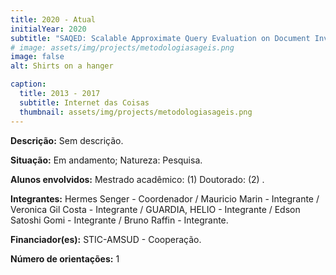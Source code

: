 ```yaml
---
title: 2020 - Atual
initialYear: 2020
subtitle: "SAQED: Scalable Approximate Query Evaluation on Document Inverted Files for GPU based Big-Data Applications (CAPES Processo 88881.368748/2019-01)"
# image: assets/img/projects/metodologiasageis.png
image: false
alt: Shirts on a hanger

caption:
  title: 2013 - 2017
  subtitle: Internet das Coisas
  thumbnail: assets/img/projects/metodologiasageis.png
---
```

<p class="text-justify my-2">
<strong>Descrição:</strong> Sem descrição.
</p>
<p class = "text-justify my-2">
<strong>Situação:</strong> Em andamento; Natureza: Pesquisa.
</p>
<p class = "text-justify my-2">
<strong>Alunos envolvidos:</strong> Mestrado acadêmico: (1) Doutorado: (2) . 
</p>
<p class = "text-justify my-2">
<strong>Integrantes:</strong> Hermes Senger - Coordenador / Mauricio Marin - Integrante / Veronica Gil Costa - Integrante / GUARDIA, HELIO - Integrante / Edson Satoshi Gomi - Integrante / Bruno Raffin - Integrante.
</p>
<p class = "text-justify my-2">
<strong>Financiador(es):</strong> STIC-AMSUD - Cooperação.
</p>
<p class = "text-justify my-2">
<strong>Número de orientações:</strong> 1
</p>